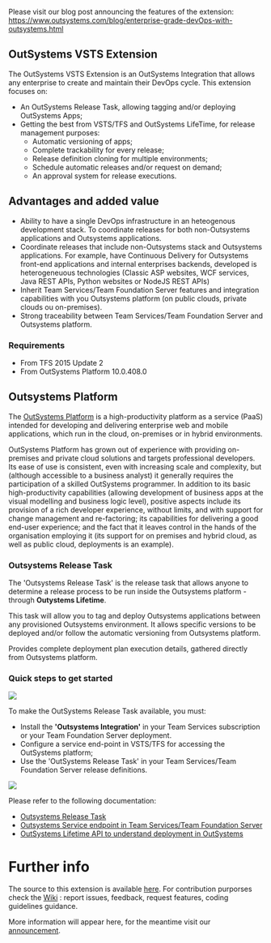 
Please visit our blog post announcing the features of the extension: <https://www.outsystems.com/blog/enterprise-grade-devOps-with-outsystems.html>

## OutSystems VSTS Extension ##

The OutSystems VSTS Extension is an OutSystems Integration that allows any enterprise to create and maintain their DevOps cycle.
This extension focuses on:
- An OutSystems Release Task, allowing tagging and/or deploying OutSystems Apps;
- Getting the best from VSTS/TFS and OutSystems LifeTime, for release management purposes:
  - Automatic versioning of apps;
  - Complete trackability for every release;
  - Release definition cloning for multiple environments;
  - Schedule automatic releases and/or request on demand;
  - An approval system for release executions.

## Advantages and added value

 - Ability to have a single DevOps infrastructure in an heteogenous development stack. To coordinate releases for both non-Outsystems applications and Outsystems applications. 
 - Coordinate releases that include non-Outsystems stack and Outsystems applications. For example, have Continuous Delivery for Outsystems front-end applications and internal enterprises backends, developed is heterogeneuous technologies (Classic ASP websites, WCF services, Java REST APIs, Python websites or NodeJS REST APIs)
 - Inherit Team Services/Team Foundation Server features and integration capabilities with you Outsystems platform (on public clouds, private clouds ou on-premises). 
 - Strong traceability between Team Services/Team Foundation Server and Outsystems platform.
 
### Requirements

- From TFS 2015 Update 2
- From OutSystems Platform 10.0.408.0

## Outsystems Platform

The [OutSystems Platform](https://www.outsystems.com) is a high-productivity platform as a service (PaaS) intended for developing and delivering enterprise web and mobile applications, which run in the cloud, on-premises or in hybrid environments. 

OutSystems Platform has grown out of experience with providing on-premises and private cloud solutions and targets professional developers. Its ease of use is consistent, even with increasing scale and complexity, but (although accessible to a business analyst) it generally requires the participation of a skilled OutSystems programmer. In addition to its basic high-productivity capabilities (allowing development of business apps at the visual modelling and business logic level), positive aspects include its provision of a rich developer experience, without limits, and with support for change management and re-factoring; its capabilities for delivering a good end-user experience; and the fact that it leaves control in the hands of the organisation employing it (its support for on premises and hybrid cloud, as well as public cloud, deployments is an example).

### Outsystems Release Task

The 'Outsystems Release Task' is the release task that allows anyone to determine a release process to be run inside the Outsystems platform - through **Outystems Lifetime**.

This task will allow you to tag and deploy Outsystems applications between any provisioned Outsystems environment. It allows specific versions to be deployed and/or follow the automatic versioning from Outsystems platform.

Provides complete deployment plan execution details, gathered directly from Outsystems platform. 

### Quick steps to get started ###

![](/images/doc-vsts-install.png)

To make the OutSystems Release Task available, you must:
- Install the **'Outsystems Integration'** in your Team Services subscription or your Team Foundation Server deployment.
- Configure a service end-point in VSTS/TFS for accessing the OutSystems platform;
- Use the 'OutSystems Release Task' in your Team Services/Team Foundation Server release definitions.

![](/images/doc-vsts-ostask.png)

Please refer to the following documentation:
- [Outsystems Release Task](vsts-os-release-task.md)
- [Outsystems Service endpoint in Team Services/Team Foundation Server](vsts-os-service-endpoint.md)
- [OutSystems Lifetime API to understand deployment in OutSystems](https://success.outsystems.com/Documentation/10/Reference/OutSystems_APIs/LifeTime_Deployment_API)

# Further info

The source to this extension is available [here](https://github.com/outsystems/vsts-outsystems). For contribution purporses check the [Wiki](https://github.com/outsystems/vsts-outsystems/wiki) : report issues, feedback, request features, coding guidelines guidance.

More information will appear here, for the meantime visit our [announcement](https://www.outsystems.com/blog/enterprise-grade-devOps-with-outsystems.html).

